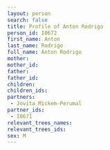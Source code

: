 ```yaml
---
layout: person
search: false
title: Profile of Anton Rodrigo
person_id: I0672
first_name: Anton
last_name: Rodrigo
full_name: Anton Rodrigo
mother: 
mother_id: 
father: 
father_id: 
children:
children_ids:
partners:
 - Jovita Mickem-Perumal
partner_ids:
 - I0671
relevant_trees_names:
relevant_trees_ids:
sex: M
---
```


